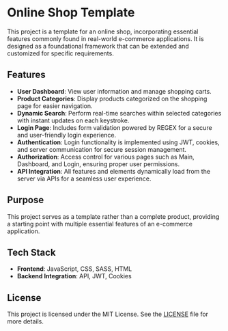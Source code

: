# Online Shop Template

This project is a template for an online shop, incorporating essential features commonly found in real-world e-commerce applications. It is designed as a foundational framework that can be extended and customized for specific requirements.

## Features

- **User Dashboard**: View user information and manage shopping carts.
- **Product Categories**: Display products categorized on the shopping page for easier navigation.
- **Dynamic Search**: Perform real-time searches within selected categories with instant updates on each keystroke.
- **Login Page**: Includes form validation powered by REGEX for a secure and user-friendly login experience.
- **Authentication**: Login functionality is implemented using JWT, cookies, and server communication for secure session management.
- **Authorization**: Access control for various pages such as Main, Dashboard, and Login, ensuring proper user permissions.
- **API Integration**: All features and elements dynamically load from the server via APIs for a seamless user experience.

## Purpose

This project serves as a template rather than a complete product, providing a starting point with multiple essential features of an e-commerce application.

## Tech Stack

- **Frontend**: JavaScript, CSS, SASS, HTML
- **Backend Integration**: API, JWT, Cookies

## License

This project is licensed under the MIT License. See the [LICENSE](./LICENSE) file for more details.
